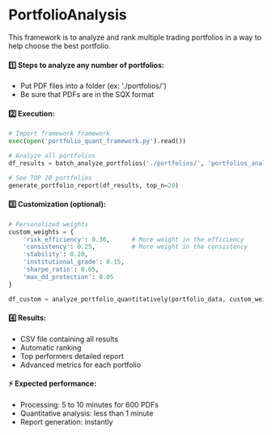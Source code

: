 # PortfolioAnalysis

This framework is to analyze and rank multiple trading portfolios in a way to help choose the best portfolio.

#### :one: Steps to analyze any number of portfolios:
- Put PDF files into a folder (ex: './portfolios/')
- Be sure that PDFs are in the SQX format 


#### :two: Execution:
   ```python
   # Import framework framework
   exec(open('portfolio_quant_framework.py').read())
   
   # Analyze all portfolios
   df_results = batch_analyze_portfolios('./portfolios/', 'portfolios_analysis.csv')
   
   # See TOP 20 portfolios
   generate_portfolio_report(df_results, top_n=20)
   ```

#### :three: Customization (optional):
   ```python
   # Personalized weights
   custom_weights = {
       'risk_efficiency': 0.30,      # More weight in the efficiency
       'consistency': 0.25,          # More weight in the consistency  
       'stability': 0.20,
       'institutional_grade': 0.15,
       'sharpe_ratio': 0.05,
       'max_dd_protection': 0.05
   }
   
   df_custom = analyze_portfolio_quantitatively(portfolio_data, custom_weights)
   ```

#### :four: Results:
- CSV file containing all results
- Automatic ranking
- Top performers detailed report
- Advanced metrics for each portfolio

#### :zap: Expected performance:
- Processing: 5 to 10 minutes for 600 PDFs
- Quantitative analysis: less than 1 minute
- Report generation: instantly
